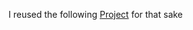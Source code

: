 I reused the following [Project](https://github.com/jmichaelsturm/cpputest-starter-project-cmake) for that sake